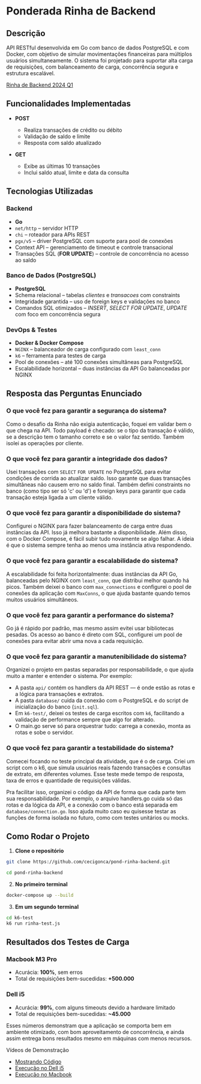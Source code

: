 # Ponderada Rinha de Backend

## Descrição

API RESTful desenvolvida em Go com banco de dados PostgreSQL e com Docker, com objetivo de simular movimentações financeiras para múltiplos usuários simultaneamente. O sistema foi projetado para suportar alta carga de requisições, com balanceamento de carga, concorrência segura e estrutura escalável.

[Rinha de Backend 2024 Q1](https://github.com/zanfranceschi/rinha-de-backend-2024-q1)

## Funcionalidades Implementadas

- **POST**
  - Realiza transações de crédito ou débito
  - Validação de saldo e limite
  - Resposta com saldo atualizado

- **GET**
  - Exibe as últimas 10 transações
  - Inclui saldo atual, limite e data da consulta

## Tecnologias Utilizadas

### Backend

- **Go**
- `net/http` – servidor HTTP
- `chi` – roteador para APIs REST
- `pgx/v5` – driver PostgreSQL com suporte para pool de conexões
- Context API – gerenciamento de timeout e controle transacional
- Transações SQL (**FOR UPDATE**) – controle de concorrência no acesso ao saldo

### Banco de Dados (PostgreSQL)

- **PostgreSQL**
- Schema relacional – tabelas *clientes* e *transacoes* com constraints
- Integridade garantida – uso de foreign keys e validações no banco
- Comandos SQL otimizados – *INSERT*, *SELECT FOR UPDATE*, *UPDATE* com foco em concorrência segura

### DevOps & Testes

- **Docker & Docker Compose**
- `NGINX` – balanceador de carga configurado com `least_conn`
- `k6` – ferramenta para testes de carga
- Pool de conexões – até 100 conexões simultâneas para PostgreSQL
- Escalabilidade horizontal – duas instâncias da API Go balanceadas por NGINX

## Resposta das Perguntas Enunciado

### O que você fez para garantir a segurança do sistema?
Como o desafio da Rinha não exigia autenticação, foquei em validar bem o que chega na API. Todo payload é checado: se o tipo da transação é válido, se a descrição tem o tamanho correto e se o valor faz sentido. Também isolei as operações por cliente.

### O que você fez para garantir a integridade dos dados?
Usei transações com `SELECT` `FOR UPDATE` no PostgreSQL para evitar condições de corrida ao atualizar saldo. Isso garante que duas transações simultâneas não causem erro no saldo final. Também defini constraints no banco (como tipo ser só 'c' ou 'd') e foreign keys para garantir que cada transação esteja ligada a um cliente válido.

### O que você fez para garantir a disponibilidade do sistema?
Configurei o NGINX para fazer balanceamento de carga entre duas instâncias da API. Isso já melhora bastante a disponibilidade. Além disso, com o Docker Compose, é fácil subir tudo novamente se algo falhar. A ideia é que o sistema sempre tenha ao menos uma instância ativa respondendo.

### O que você fez para garantir a escalabilidade do sistema?
A escalabilidade foi feita horizontalmente: duas instâncias da API Go, balanceadas pelo NGINX com `least_conn`, que distribui melhor quando há picos. Também deixei o banco com `max_connections` e configurei o pool de conexões da aplicação com `MaxConns`, o que ajuda bastante quando temos muitos usuários simultâneos.

### O que você fez para garantir a performance do sistema?
Go já é rápido por padrão, mas mesmo assim evitei usar bibliotecas pesadas. Os acesso ao banco é direto com SQL, configurei um pool de conexões para evitar abrir uma nova a cada requisição.

### O que você fez para garantir a manutenibilidade do sistema?
Organizei o projeto em pastas separadas por responsabilidade, o que ajuda muito a manter e entender o sistema. Por exemplo:
- A pasta `api/` contém os handlers da API REST — é onde estão as rotas e a lógica para transações e extratos.
- A pasta `database/` cuida da conexão com o PostgreSQL e do script de inicialização do banco (`init.sql`).
- Em `k6-test/`, deixei os testes de carga escritos com `k6`, facilitando a validação de performance sempre que algo for alterado.
- O main.go serve só para orquestrar tudo: carrega a conexão, monta as rotas e sobe o servidor.

### O que você fez para garantir a testabilidade do sistema?
Comecei focando no teste principal da atividade, que é o de carga. Criei um script com o k6, que simula usuários reais fazendo transações e consultas de extrato, em diferentes volumes. Esse teste mede tempo de resposta, taxa de erros e quantidade de requisições válidas.

Pra facilitar isso, organizei o código da API de forma que cada parte tem sua responsabilidade. Por exemplo, o arquivo handlers.go cuida só das rotas e da lógica da API, e a conexão com o banco está separada em `database/connection.go`. Isso ajuda muito caso eu quisesse testar as funções de forma isolada no futuro, como com testes unitários ou mocks.

## Como Rodar o Projeto

1. **Clone o repositório**

```bash
git clone https://github.com/cecigonca/pond-rinha-backend.git
```
```bash
cd pond-rinha-backend
```

2. **No primeiro terminal**

```bash
docker-compose up --build
```

3. **Em um segundo terminal**
   
```bash
cd k6-test
k6 run rinha-test.js
```

## Resultados dos Testes de Carga

### Macbook M3 Pro
- Acurácia: **100%**, sem erros
- Total de requisições bem-sucedidas: **+500.000**

### Dell i5
- Acurácia: **99%**, com alguns timeouts devido a hardware limitado
- Total de requisições bem-sucedidas: **~45.000**

Esses números demonstram que a aplicação se comporta bem em ambiente otimizado, com bom aproveitamento de concorrência, e ainda assim entrega bons resultados mesmo em máquinas com menos recursos.

 Vídeos de Demonstração

- [Mostrando Código]()
- [Execução no Dell i5]()
- [Execução no Macbook]()
